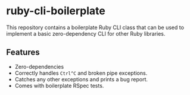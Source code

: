 # ruby-cli-boilerplate

This repository contains a boilerplate Ruby CLI class that can be used to
implement a basic zero-dependency CLI for other Ruby libraries.

## Features

* Zero-dependencies
* Correctly handles `Ctrl^C` and broken pipe exceptions.
* Catches any other exceptions and prints a bug report.
* Comes with boilerplate RSpec tests.
